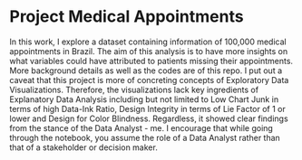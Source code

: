 # Project Medical Appointments
In this work, I explore a dataset containing information of 100,000 medical appointments in Brazil. The aim of this analysis is
to have more insights on what variables could have attributed to patients missing their appointments. More background details as 
well as the codes are of this repo. I put out a caveat that this project is more of concreting concepts of Exploratory Data Visualizations. 
Therefore, the visualizations lack key ingredients of Explanatory Data Analysis including but not limited to Low Chart Junk in terms of
high Data-Ink Ratio, Design Integrity in terms of Lie Factor of 1 or lower and Design for Color Blindness. Regardless, it showed clear
findings from the stance of the Data Analyst - me. I encourage that while going through the notebook, you assume the role of a Data Analyst
rather than that of a stakeholder or decision maker.
